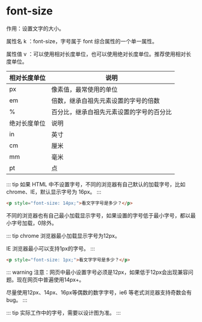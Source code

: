 # font­-size
作用：设置文字的大小。

属性名 k ：font-­size，字号属于 font 综合属性的一个单一属性。

属性值 v ：可以使用相对长度单位，也可以使用绝对长度单位。推荐使用相对长度单位。

| 相对长度单位 | 说明                                   |
| ------------ | ---------------------------------------- |
| px           | 像素值，最常使用的单位        |
| em           | 倍数，继承自祖先元素设置的字号的倍数 |
| %            | 百分比，继承自祖先元素设置的字号的百分比 |
| 绝对长度单位 | 说明                                   |
| in           | 英寸                                   |
| cm           | 厘米                                   |
| mm           | 毫米                                   |
| pt           | 点                                      |

::: tip
如果 HTML 中不设置字号，不同的浏览器有自己默认的加载字号，比如 chrome、IE，默认显示字号为 16px。
:::
```html
<p style="font‐size: 14px;">看文字字号是多少？</p>
```

不同的浏览器也有自己最小加载显示字号，如果设置的字号低于最小字号，都以最小字号加载，0除外。

::: tip
chrome 浏览器最小加载显示字号为12px。

IE 浏览器最小可以支持1px的字号。
:::
```html
<p style="font‐size: 1px;">看文字字号是多少？</p>
```
::: warning
注意：网页中最小设置字号必须是12px，如果低于12px会出现兼容问题。现在网页中普遍使用14px+。

尽量使用12px、14px、16px等偶数的数字字号，ie6 等老式浏览器支持奇数会有 bug。
:::


::: tip
实际工作中的字号，需要以设计图为准。
:::